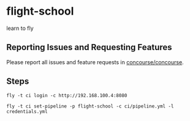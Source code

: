 # flight-school
learn to fly

## Reporting Issues and Requesting Features

Please report all issues and feature requests in [concourse/concourse](https://github.com/concourse/concourse/issues).

## Steps

```
fly -t ci login -c http://192.168.100.4:8080
```

```
fly -t ci set-pipeline -p flight-school -c ci/pipeline.yml -l credentials.yml
```